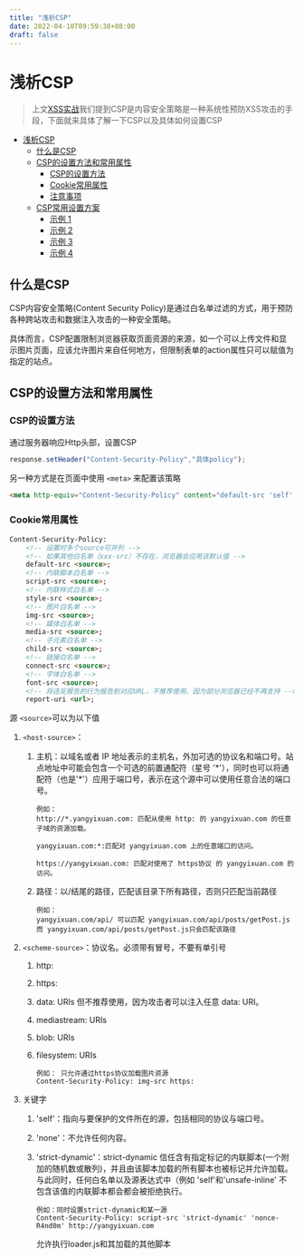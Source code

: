 ```yaml
---
title: "浅析CSP"
date: 2022-04-10T09:59:38+08:00
draft: false
---
```


# 浅析CSP
> 上文[XSS实战](http://yangyixuan.icu/posts/xss%E5%AE%9E%E6%88%98/)我们提到CSP是内容安全策略是一种系统性预防XSS攻击的手段，下面就来具体了解一下CSP以及具体如何设置CSP

<!-- TOC -->

- [浅析CSP](#浅析csp)
	- [什么是CSP](#什么是csp)
	- [CSP的设置方法和常用属性](#csp的设置方法和常用属性)
		- [CSP的设置方法](#csp的设置方法)
		- [Cookie常用属性](#cookie常用属性)
		- [注意事项](#注意事项)
	- [CSP常用设置方案](#csp常用设置方案)
		- [示例 1](#示例-1)
		- [示例 2](#示例-2)
		- [示例 3](#示例-3)
		- [示例 4](#示例-4)

<!-- /TOC -->
## 什么是CSP
CSP内容安全策略(Content Security Policy)是通过白名单过滤的方式，用于预防各种跨站攻击和数据注入攻击的一种安全策略。

具体而言，CSP配置限制浏览器获取页面资源的来源，如一个可以上传文件和显示图片页面，应该允许图片来自任何地方，但限制表单的action属性只可以赋值为指定的站点。
## CSP的设置方法和常用属性
### CSP的设置方法
通过服务器响应Http头部，设置CSP
```javascript
response.setHeader("Content-Security-Policy","具体policy");
```
另一种方式是在页面中使用 ``<meta>``  来配置该策略
```html
<meta http-equiv="Content-Security-Policy" content="default-src 'self'; img-src https://*; child-src 'none';">
```
### Cookie常用属性
```html
Content-Security-Policy:
	<!-- 设置时多个source可并列 -->
	<!-- 如果其他白名单（xxx-src）不存在，浏览器会应用该默认值 -->
	default-src <source>;
	<!-- 内联脚本白名单 -->
	script-src <source>;
	<!-- 内联样式白名单 -->
	style-src <source>;
	<!-- 图片白名单 -->
	img-src <source>;
	<!-- 媒体白名单 -->
	media-src <source>;
	<!-- 子元素白名单 -->
	child-src <source>;
	<!-- 链接白名单 -->
	connect-src <source>;
	<!-- 字体白名单 -->
	font-src <source>;
	<!-- 将违反报告的行为报告到对应URL，不推荐使用，因为部分浏览器已经不再支持 -->
	report-uri <url>;
```
源 ``<source>``可以为以下值
  1. ``<host-source>``： 
		1. 主机：以域名或者 IP 地址表示的主机名，外加可选的协议名和端口号。站点地址中可能会包含一个可选的前置通配符（星号 \'\*\'），同时也可以将通配符（也是\'\*\'）应用于端口号，表示在这个源中可以使用任意合法的端口号。

			```text
			例如：
			http://*.yangyixuan.com: 匹配从使用 http: 的 yangyixuan.com 的任意子域的资源加载。 

			yangyixuan.com:*:匹配对 yangyixuan.com 上的任意端口的访问。

			https://yangyixuan.com: 匹配对使用了 https协议 的 yangyixuan.com 的访问。
		2. 路径：以/结尾的路径，匹配该目录下所有路径，否则只匹配当前路径

			```text
			例如：
			yangyixuan.com/api/ 可以匹配 yangyixuan.com/api/posts/getPost.js
			而 yangyixuan.com/api/posts/getPost.js只会匹配该路径
   2. ``<scheme-source>``：协议名。必须带有冒号，不要有单引号
      1. http:
      2. https:
      3. data: URIs 但不推荐使用，因为攻击者可以注入任意 data: URI。
      4. mediastream: URIs
      5. blob: URIs 
      6. filesystem: URIs 

			```text
			例如： 只允许通过https协议加载图片资源
			Content-Security-Policy: img-src https: 
   3. 关键字
      1. 'self'：指向与要保护的文件所在的源，包括相同的协议与端口号。
      2. 'none'：不允许任何内容。
      3. 'strict-dynamic'：strict-dynamic 信任含有指定标记的内联脚本(一个附加的随机数或散列)，并且由该脚本加载的所有脚本也被标记并允许加载。与此同时，任何白名单以及源表达式中（例如 'self'和'unsafe-inline' 不包含该值的内联脚本都会都会被拒绝执行。

			```text
			例如：同时设置strict-dynamic和某一源 
			Content-Security-Policy: script-src 'strict-dynamic' 'nonce-R4nd0m' http://yangyixuan.com
			```
			允许执行loader.js和其加载的其他脚本
			<script nonce="R4nd0m" src="http://other.com/loader.js">
			拒绝执行来自指定源没有nonce的脚本
			<script src="http://yangyixuan.com/loader.js">
   4. 不安全的关键字：
      1. 'unsafe-inline'： 允许使用内联资源，例如内联 ``<script>``  元素（javascript: URL）、内联事件处理器以及内联 ``<style>`` 元素。
      2. 'unsafe-eval'：允许使用 eval() 以及相似的函数来从字符串创建代码。
   5. 不得已要使用内联脚本时，较为安全的方式
      1. 'nonce-<base64值>'：特定使用一次性加密内联脚本的白名单。服务器必须在每一次传输政策时生成唯一的一次性值。否则将存在绕过资源政策的可能。

			```text
			例如： 只允许特定内联脚本加载
			Content-Security-Policy: script-src 'nonce-2726c7f26c'

			那么该内联脚本可以执行
			<script nonce="2726c7f26c">
			var inline = 1;
			</script>
			```
      2. ``<hash-source>``： 使用 sha256、sha384 或 sha512 编码过的内联脚本或样式。
      其由用短划线分隔的两部分组成: 用于创建哈希的加密算法, 以及脚本或样式base64编码的哈希值。
			当生成哈希值的时候，不要包含 ``<script>`` 或 ``<style>`` 标签，同时注意字母大小写与空格（包括首尾空格）都是会影响生成的结果的。 

			```
			例如： 只允许特定内联脚本加载：首先对特定脚本"var inline = 1;"使用加密算法编码，然后写入CSP配置
			Content-Security-Policy: script-src 'sha256-B2yPHKaXnvFWtRChIbabYmUBFZdVfKKXHbWtWidDVF8=c'
			
			那么该内联脚本可以执行
			<script>var inline = 1;</script> 
 ### 注意事项
1. script-src是必设的，除非设置了default-src。因为攻击者只要能注入脚本，其他限制都可以规避。
2. script-src不能使用unsafe-inline关键字，也不能允许设置data:URL，否则会产生类似如下的XSS安全漏洞：
```html
<img src="x" onerror="evil()">
<script src="data:text/javascript,evil()"></script>
```

## CSP常用设置方案
一些常用的安全策略方案示例如下：

### 示例 1
一个网站管理者想要所有内容均来自站点的同一个源 (不包括其子域名)
```text
Content-Security-Policy: default-src 'self'
```
### 示例 2
一个网站管理者允许内容来自信任的域名及其子域名 (域名不必须与CSP设置所在的域名相同)

```text
Content-Security-Policy: default-src 'self' *.trusted.com
```
### 示例 3
一个网站管理者允许网页应用的用户在他们自己的内容中包含来自任何源的图片, 但是限制音频或视频需从信任的资源提供者(获得)，所有脚本必须从特定主机服务器获取可信的代码.

```text
Content-Security-Policy: default-src 'self'; img-src *; media-src media1.com media2.com; script-src userscripts.example.com
```
具体解释如下：
1. 图片可以从任何地方加载(注意 "*" 通配符)。
2. 多媒体文件仅允许从 media1.com 和 media2.com 加载(不允许从这些站点的子域名)。
3. 可运行脚本仅允许来自于userscripts.example.com。
### 示例 4
一个线上银行网站的管理者想要确保网站的所有内容都要通过SSL方式获取，以避免攻击者窃听用户发出的请求。

```text
Content-Security-Policy: default-src https://onlinebanking.jumbobank.com
```
该服务器仅允许通过HTTPS方式并仅从onlinebanking.jumbobank.com域名来访问文档。

